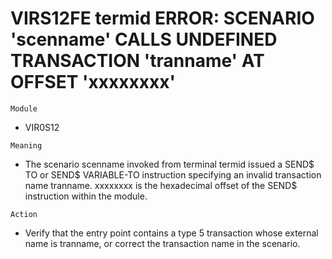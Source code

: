 # VIRS12FE termid ERROR: SCENARIO 'scenname' CALLS UNDEFINED TRANSACTION 'tranname' AT OFFSET 'xxxxxxxx'

`Module`
- VIR0S12

`Meaning`
- The scenario scenname invoked from terminal termid issued a SEND$ TO or SEND$ VARIABLE-TO instruction specifying an invalid transaction name tranname. xxxxxxxx is the hexadecimal offset of the SEND$ instruction within the module.

`Action`
- Verify that the entry point contains a type 5 transaction whose external name is tranname, or correct the transaction name in the scenario.
